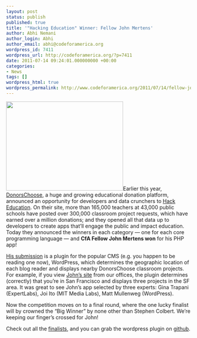 ```yaml
---
layout: post
status: publish
published: true
title: '"Hacking Education" Winner: Fellow John Mertens'
author: Abhi Nemani
author_login: Abhi
author_email: abhi@codeforamerica.org
wordpress_id: 7411
wordpress_url: http://codeforamerica.org/?p=7411
date: 2011-07-14 09:24:01.000000000 +00:00
categories:
- News
tags: []
wordpress_html: true
wordpress_permalink: http://www.codeforamerica.org/2011/07/14/fellow-john-mertens-hacking-education-winner/
---
```


<p><a href="http://codeforamerica.org/wp-content/uploads/2011/07/mertonium.jpeg"><img alt="" class="alignright size-full wp-image-7413" height="243" src="http://codeforamerica.org/wp-content/uploads/2011/07/mertonium1.jpeg" title="mertonium" width="319"/></a>Earlier this year, <a href="http://donorschoose.org">DonorsChoose</a>, a huge and growing educational donation platform, announced an opportunity for developers and data crunchers to <a href="http://www.donorschoose.org/hacking-education">Hack Education</a>. On their site, more than 165,000 teachers at 43,000 public schools have posted over 300,000 classroom project requests, which have earned over a million donations; and they opened all that data up to developers to create apps that’ll engage the public and impact education. Today they announced the winners in each category — one for each core programming language — and <strong>CfA Fellow John Mertens won</strong> for his PHP app!</p>
<p><a href="http://mertonium.com/donorschoose-projects-near-me-wordpress-plugin/">His submission</a> is a plugin for the popular CMS (e.g. you happen to be reading one now), WordPress, which determines the geographic location of each blog reader and displays nearby DonorsChoose classroom projects. For example, if you view <a href="http://mertonium.com/">John’s site</a> from our offices, the plugin determines (correctly) that you’re in San Francisco and displays three projects in the SF area. It was great to see John’s app selected by three experts: Gina Trapani (ExpertLabs), Joi Ito (MIT Media Labs), Matt Mullenweg (WordPress).</p>
<p>Now the competition moves on to a final round, where the one lucky finalist will by crowned the “Big Winner” by none other than Stephen Colbert. We’re keeping our finger’s crossed for John! </p>
<p>Check out all the <a href="http://www.donorschoose.org/hacking-education-winners">finalists</a>, and you can grab the wordpress plugin on <a href="https://github.com/mertonium/DonorsChooseMe">github</a>.</p>
